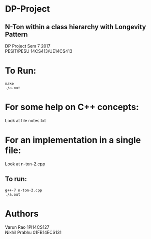# DP-Project
## N-Ton within a class hierarchy with Longevity Pattern

DP Project Sem 7 2017<br />
PESIT/PESU 14CS413/UE14CS413<br />



# To Run:
```
make
./a.out
```


# For some help on C++ concepts:

Look at file notes.txt

# For an implementation in a single file:

Look at n-ton-2.cpp<br />
## To run:  <br />

```
g++-7 n-ton-2.cpp
./a.out
```


# Authors

Varun Rao 1PI14CS127 <br />
Nikhil Prabhu 01FB14ECS131
